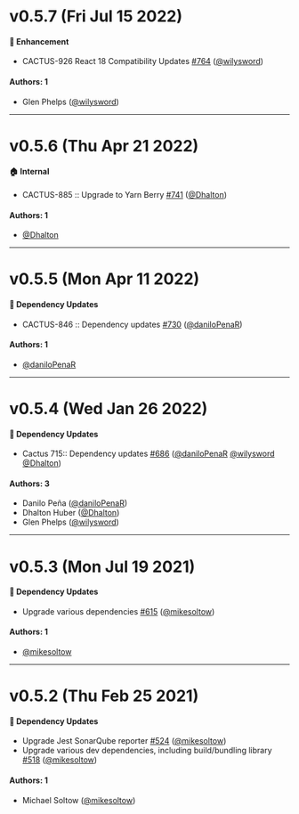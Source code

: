 # v0.5.7 (Fri Jul 15 2022)

#### 🚀 Enhancement

- CACTUS-926 React 18 Compatibility Updates [#764](https://github.com/repaygithub/cactus/pull/764) ([@wilysword](https://github.com/wilysword))

#### Authors: 1

- Glen Phelps ([@wilysword](https://github.com/wilysword))

---

# v0.5.6 (Thu Apr 21 2022)

#### 🏠 Internal

- CACTUS-885 :: Upgrade to Yarn Berry [#741](https://github.com/repaygithub/cactus/pull/741) ([@Dhalton](https://github.com/Dhalton))

#### Authors: 1

- [@Dhalton](https://github.com/Dhalton)

---

# v0.5.5 (Mon Apr 11 2022)

#### 🔩 Dependency Updates

- CACTUS-846 :: Dependency updates [#730](https://github.com/repaygithub/cactus/pull/730) ([@daniloPenaR](https://github.com/daniloPenaR))

#### Authors: 1

- [@daniloPenaR](https://github.com/daniloPenaR)

---

# v0.5.4 (Wed Jan 26 2022)

#### 🔩 Dependency Updates

- Cactus 715:: Dependency updates [#686](https://github.com/repaygithub/cactus/pull/686) ([@daniloPenaR](https://github.com/daniloPenaR) [@wilysword](https://github.com/wilysword) [@Dhalton](https://github.com/Dhalton))

#### Authors: 3

- Danilo Peña ([@daniloPenaR](https://github.com/daniloPenaR))
- Dhalton Huber ([@Dhalton](https://github.com/Dhalton))
- Glen Phelps ([@wilysword](https://github.com/wilysword))

---

# v0.5.3 (Mon Jul 19 2021)

#### 🔩 Dependency Updates

- Upgrade various dependencies [#615](https://github.com/repaygithub/cactus/pull/615) ([@mikesoltow](https://github.com/mikesoltow))

#### Authors: 1

- [@mikesoltow](https://github.com/mikesoltow)

---

# v0.5.2 (Thu Feb 25 2021)

#### 🔩 Dependency Updates

- Upgrade Jest SonarQube reporter [#524](https://github.com/repaygithub/cactus/pull/524) ([@mikesoltow](https://github.com/mikesoltow))
- Upgrade various dev dependencies, including build/bundling library [#518](https://github.com/repaygithub/cactus/pull/518) ([@mikesoltow](https://github.com/mikesoltow))

#### Authors: 1

- Michael Soltow ([@mikesoltow](https://github.com/mikesoltow))
